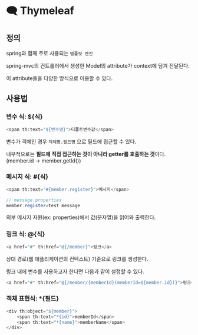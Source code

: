 # 🗨 Thymeleaf

## 정의

spring과 함께 주로 사용되는 `템플릿 엔진`

spring-mvc의 컨트롤러에서 생성한 Model의 attribute가 context에 담겨 전달된다.

이 attribute들을 다양한 방식으로 이용할 수 있다.

## 사용법

### 변수 식: ${식}

```java
<span th:text="${변수명}">디폴트변수값</span>
```

변수가 객체인 경우 `객체명.필드명` 으로 필드에 접근할 수 있다.

내부적으로는 **필드에 직접 접근하는 것이 아니라 getter를 호출하는 것**이다. (member.id → member.getId())

### 메시지 식: #{식}

```java
<span th:text="#{member.register}">메시지</span>
```

```java
// message.properties
member.register=test message
```

외부 메시지 자원(ex: properties)에서 값(문자열)을 읽어와 출력한다.

### 링크 식: @{식}

```java
<a href="#" th:href="@{/member}">링크</a>
```

상대 경로(웹 애플리케이션의 컨텍스트) 기준으로 링크를 생성한다.

링크 내에 변수를 사용하고자 한다면 다음과 같이 설정할 수 있다.

```java
<a href="#" th:href="@{/member/{memberId}(memberId=${member.id})}">링크</a>
```

### 객체 표현식: *{필드}

```java
<div th:object="${member}">
	<span th:text="*{id}">memberId</span>
	<span th:text="*{name}">memberName</span>
</div>
```